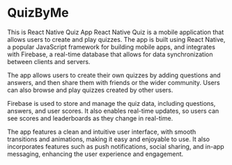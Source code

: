 # QuizByMe
This is React Native Quiz App
React Native Quiz is a mobile application that allows users to create and play quizzes. The app is built using React Native, a popular JavaScript framework for building mobile apps, and integrates with Firebase, a real-time database that allows for data synchronization between clients and servers.

The app allows users to create their own quizzes by adding questions and answers, and then share them with friends or the wider community. Users can also browse and play quizzes created by other users.

Firebase is used to store and manage the quiz data, including questions, answers, and user scores. It also enables real-time updates, so users can see scores and leaderboards as they change in real-time.

The app features a clean and intuitive user interface, with smooth transitions and animations, making it easy and enjoyable to use. It also incorporates features such as push notifications, social sharing, and in-app messaging, enhancing the user experience and engagement.

